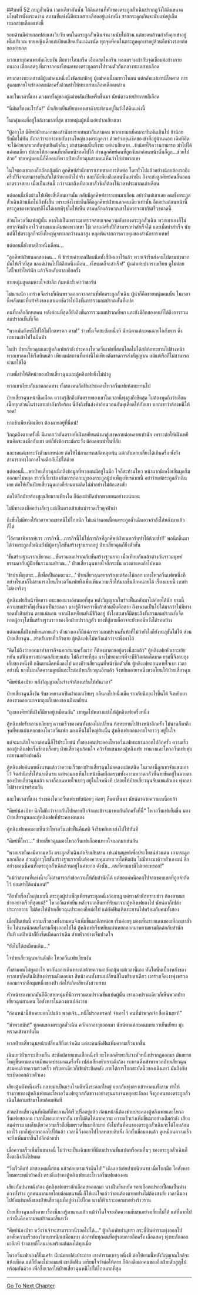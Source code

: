 ##บทที่ 52  กบฏลั่วเฉิน
เวลาเดียวกันนั้น ใต้ดินลานที่พักของตระกูลลั่วเฉินปรากฏวังใต้ดินขนาดมโหฬารตั้งตระหง่าน สถานที่แห่งนี้มีทะเลสาบเลือดอยู่แห่งหนึ่ง ซากกระดูกเกินจะนับแช่อยู่เต็มทะเลสาบเลือดแห่งนี้

รอบด้านมีค่ายกลเปล่งแสงวิบวับ คนในตระกูลลั่วเฉินจำนวนนับไม่ถ้วน แต่ละคนล้วนกำลังคุกเข่าอยู่เต็มบริเวณ ชายหญิงเด็กแก่เบียดเสียดกันแน่นขนัด ทุกจุดที่คนในตระกูลคุกเข่าอยู่ล้วนคือช่วงรอยต่อของค่ายกล

พวกเขาทุกคนพากันเงียบงัน มือขวาโดนกรีด เลือดสดไหลริน หลอมรวมเข้ากับจุดเชื่อมต่อข้างกายตนเอง เลือดสดๆ ที่มาจากคนทั้งหมดของตระกูลตรงไปรวมตัวกันกลางทะเลสาบเลือด

ตรงกลางทะเลสาบมีผู้เฒ่าคนหนึ่งนั่งขัดสมาธิอยู่ ผู้เฒ่าคนนี้ผมขาวโพลน แต่กลับแผ่บารมีไพศาล การสูดลมหายใจเข้าออกแต่ละครั้งล้วนทำให้ทะเลสาบเลือดเดือดพล่าน

และในเวลานี้เอง ดวงตาทั้งคู่ของผู้เฒ่าพลันเปิดพรึ่บขึ้นมา นัยน์ตาฉายประกายสีเลือด

“นี่มันเรื่องอะไรกัน!” น้ำเสียงเย็นเยียบของเขาดังสะท้อนอยู่ในวังใต้ดินแห่งนี้

ในกลุ่มคนที่อยู่ใกล้เขามากที่สุด ชายหนุ่มผู้หนึ่งเอ่ยปากเสียงเบา

“ผู้อาวุโส มีศิษย์ฝ่ายนอกของสำนักธาราเทพมากันสามคน พวกเขามาเยือนกะทันหันเกินไป ข้าน้อยรับมือไม่ทัน กังวลว่าจะกระทบกับงานใหญ่ของตระกูลเรา ด้วยร่างหุ่นเชิดของข้าที่อยู่ด้านนอก เดิมทีคิดจะใช้ค่ายกลบวกกับหุ่นเชิดตัวอื่นๆ ฆ่าสามคนนั้นทิ้งซะ แต่น่าเสียดาย...ข้าน้อยไร้ความสามารถ ฆ่าไปได้แค่คนเดียว ปล่อยให้สองคนที่เหลือหนีรอดไปได้ ส่วนลูกศิษย์คนที่ถูกจับมาก่อนหน้านั้นก็ถูก...ช่วยไปด้วย” ชายหนุ่มคนนี้ก็คือคนที่พวกป๋ายเสี่ยวฉุนสามคนเห็นว่าไล่ฆ่าพวกเขา

ในใจของเขาเองก็กลัดกลุ้มนัก ลูกศิษย์สำนักธาราเทพขาดการติดต่อ โดยทั่วไปแล้วอย่างน้อยต้องรอถึงครึ่งปีจึงจะสามารถยืนยันได้ว่าหายตัวไปจริง และก็มีเพียงถึงตอนนั้นเท่านั้น ถึงจะส่งลูกศิษย์คนอื่นออกมาตรวจสอบ เมื่อเป็นเช่นนี้ กว่าจะมาถึงเทือกเขาลั่วซิงก็ต้องใช้เวลาประมาณเก้าเดือน

แต่ตอนนี้เพิ่งผ่านไปเพียงสี่เดือนเท่านั้น กลับมีลูกศิษย์ธาราเทพมาเยือน อย่าว่าแต่เขาเลย คนทั้งตระกูลลั่วเฉินล้วนนึกไม่ถึงทั้งสิ้น เพราะยังไงซะนั่นก็คือลูกศิษย์ฝ่ายนอกคนเดียวเท่านั้น อีกอย่างก่อนหน้านี้ตระกูลของพวกเขาก็ไม่ได้เผยพิรุธใดให้เห็น ตามหลักแล้วพวกเขาไม่ควรจะมากันเร็วขนาดนี้

ส่วนโหวอวิ๋นเฟยผู้นั้น หากไม่เป็นเพราะมาตรวจสอบเจอความลับของตระกูลลั่วเฉิน พวกเขาเองก็ไม่อยากจับตัวเอาไว้ ตามแผนเดิมของพวกเขา ใช้เวลาแค่ครึ่งปีก็สามารถทำสำเร็จได้ และเมื่อทำสำเร็จ นับแต่นี้ไปตระกูลก็จะยิ่งใหญ่ดุจทะเลกว้างนภาสูง หลุดพ้นจากการควบคุมของสำนักธาราเทพ!

แต่ตอนนี้ยังขาดอีกหนึ่งเดือน...

“ลูกศิษย์ฝ่ายนอกสองคน... หึ ข้าร่ายค่ายกลปิดผนึกทั้งสี่ทิศเอาไว้แล้ว พวกเจ้ารีบส่งคนไปตามฆ่าพวกมันให้เร็วที่สุด ขอแค่ผ่านไปได้อีกหนึ่งเดือน...ทั้งหมดก็จะสำเร็จ!” ผู้เฒ่าเอ่ยปากราบเรียบ ดูไม่ค่อยใส่ใจเท่าไหร่นัก แล้วจึงหลับตาลงอีกครั้ง

ชายหนุ่มสูดลมหายใจเข้าลึก ก้มหน้ารับคำว่าขอรับ

ไม่นานนัก เงาร่างเจ็ดร่างก็เดินพรวดออกจากลานที่พักตระกูลลั่วเฉิน ผู้นำก็คือชายหนุ่มคนนั้น ในเวลานี้พลังตบะที่แท้จริงของเขาเผยชัดว่าไปถึงขั้นการรวมลมปราณขั้นที่แปด

คนที่เหลืออีกหกคน พลังอ่อนที่สุดก็ยังถึงขั้นการรวมลมปราณที่หก และยังมีอีกสองคนที่ได้ถึงการรวมลมปราณขั้นที่เจ็ด

“พวกมันยังหนีไปได้ไม่ไกลหรอก ตาม!” ร่างทั้งเจ็ดสะบัดหนึ่งที นัยน์ตาแต่ละคนฉายไอสังหาร ดิ่งทะยานเข้าไปในผืนป่า

ในป่า ป๋ายเสี่ยวฉุนและตู้หลิงเฟยกำลังประคองโหวอวิ๋นเฟยที่สลบไสลไม่ได้สติห้อทะยานไปข้างหน้า พวกเขาลองใช้เรือบินแล้ว เพียงแต่สถานที่แห่งนี้ไม่เพียงตัดขาดการส่งสัญญาณ แม้แต่เรือก็ไม่สามารถนำมาใช้ได้

ภาพนี้ทำให้สีหน้าของป๋ายเสี่ยวฉุนและตู้หลิงเฟยยิ่งไม่น่าดู

พวกเขาเงียบกันมาตลอดทาง ทั้งสองคนกัดฟันประคองโหวอวิ๋นเฟยห้อทะยานไป

ป๋ายเสี่ยวฉุนหน้าซีดเผือด ความรู้สึกถึงอันตรายของเขาในเวลานี้พุ่งสูงถึงขีดสุด ไม่ต้องพูดถึงว่าเลือดเนื้อทุกส่วนในร่างกายกำลังกรีดร้อง นี่ยังถึงขั้นส่งคำอ้อนวอนอันดุเดือดให้กับเขา บอกเขาว่าต้องหนีให้รอด!

หากช้าเพียงนิดเดียว ต้องตายอยู่ที่นี่แน่!

วิกฤตถึงตายครั้งนี้ มีมากกว่าอันตรายที่เฝิงเหยียนนำมาสู่เขาหลายต่อหลายเท่านัก เพราะต่อให้เฝิงเหยียนคิดจะลงมือกับเขา แต่ก็ยังต้องระมัดระวัง ต้องลอบฆ่าในที่ลับ

และขอแค่เขาระวังตัวมากหน่อย ต่อให้ไม่สามารถสลัดหลุดพ้น แต่กลับหลบเลี่ยงได้เกินครึ่ง ทั้งยังสามารถหาโอกาสโจมตีกลับไปได้ด้วย

แต่ตอนนี้...พอป๋ายเสี่ยวฉุนนึกถึงข้อมูลที่พวกตนมีอยู่ในมือ ใจก็สะท้านไหว หน้าผากมีเหงื่อเย็นผุดซึมออกมาไม่หยุด ข่าวที่เกี่ยวข้องกับการก่อกบฏของตระกูลผู้บำเพ็ญเพียรแบบนี้ อย่าว่าแต่ตระกูลลั่วเฉินเลย ต่อให้เป็นป๋ายเสี่ยวฉุนเองก็ย่อมตามติดไล่ฆ่าอย่างไม่ต้องสงสัย

ต่อให้อีกฝ่ายต้องสูญเสียมากเพียงใด ก็ต้องฆ่าปิดปากพวกตนอย่างแน่นอน

ไม่มีทางลงมืออย่างลับๆ แต่เป็นตรงเข้าเข่นฆ่ารวดเร็วดุจฟ้าผ่า

ถึงขั้นไม่มีทางให้เวลาพวกเขาหนีไปไกลนัก ไม่แน่ว่าตอนนี้คนตระกูลลั่วเฉินอาจกำลังไล่หลังมาแล้วก็ได้

‘ไอ้ศาลาพิพากษ์เวร ภารกิจนี้...ภารกิจนี้ไม่ใช่ภารกิจที่ลูกศิษย์ฝ่ายนอกรับทำได้ด้วยซ้ำ!!’ พอนึกขึ้นมาได้ว่าตระกูลลั่วเฉินยังมีผู้อาวุโสขั้นสร้างฐานรากอยู่ ป๋ายเสี่ยวฉุนก็ยิ่งตัวสั่น

‘ขั้นสร้างฐานรากเชียวนะ...ขั้นรวมลมปราณกับขั้นสร้างฐานราก เมื่อเทียบกันแล้วต่างกันราวมนุษย์ธรรมดากับผู้ฝึกขั้นรวมลมปราณ...’ ป๋ายเสี่ยวฉุนหายใจถี่กระชั้น ดวงตาแดงก่ำไปหมด

‘ข้าบำเพ็ญตบะ...ก็เพื่อเป็นอมตะนะ...’ ป๋ายเสี่ยวฉุนอยากร้องแต่ร้องไม่ออก มองโหวอวิ๋นเฟยหนึ่งที อย่างไรเขาก็ไม่สามารถโยนโหวอวิ๋นเฟยทิ้งเพื่อเพิ่มความเร็วให้มากขึ้นอีกหน่อยได้ เรื่องแบบนี้ เขาทำไม่ลงจริงๆ

ตู้หลิงเฟยสีหน้าซีดขาว ตบะของนางอ่อนแอที่สุด พลังวิญญาณในร่างฟื้นกลับมาไม่ค่อยได้นัก ยามนี้ความขมปร่าก็พุ่งขึ้นมาเป็นระลอก นางรู้ดีว่าคราวนี้เก้าส่วนนั้นคือตาย ถึงขนาดเป็นไปได้มากว่าไม่มีทางรอดทั้งสิบส่วน ตายแน่นอน หากเฝิงเหยียนยังมีชีวิตอยู่ ยังไงซะเขาก็มีตบะถึงขั้นรวมลมปราณที่เจ็ด หากผู้อาวุโสขั้นสร้างฐานรากของอีกฝ่ายปรากฏตัว บางทีสู้ตายก็อาจจะยังพอมีหวังได้รอดบ้าง

แต่ตอนนี้เฝิงเหยียนตายแล้ว ตัวนางเองก็มีแค่การรวมลมปราณขั้นห้าที่ไม่ว่ายังไงก็ยังทะลุขั้นไม่ได้ ส่วนป๋ายเสี่ยวฉุน...สำหรับเขาที่กลัวตาย ตู้หลิงเฟยไม่หวังแล้วว่าจะพึ่งพาได้

“คิดไม่ถึงว่าออกมาทำภารกิจนอกสนามครั้งแรก ก็ต้องมาตายอยู่ตรงนี้ซะแล้ว” ตู้หลิงเฟยหัวเราะเย้ยหยัน แต่ฟันขาวสะอาดกลับขบแน่น ไม่ถึงท้ายที่สุด นางไม่ยอมแพ้ที่จะมีชีวิตต่อเด็ดขาด ยามนี้จึงตบถุงเก็บของหนึ่งที กลืนยาเม็ดหนึ่งลงไป มองป๋ายเสี่ยวฉุนที่หน้าซีดตัวสั่น ตู้หลิงเฟยถอนหายใจเบา เวลาอย่างนี้ นางไม่เหลือความดูหมิ่นอะไรต่อป๋ายเสี่ยวฉุนอีกแล้ว จึงหยิบเอายาหนึ่งขวดโยนให้ป๋ายเสี่ยวฉุน

“ศิษย์น้องป๋าย พลังวิญญาณในร่างจำต้องเสริมให้ทันเวลา”

ป๋ายเสี่ยวฉุนอึ้งงัน รับขวดยามาเปิดฝาออกเงียบๆ กลืนลงไปหนึ่งเม็ด ราวกับนึกอะไรขึ้นได้ จึงหยิบยาสองขวดออกมาจากถุงเก็บของของเฝิงเหยียน

“ถุงของศิษย์พี่เฝิงก็มียาอยู่เหมือนกัน” เขาพูดไปพลางแบ่งให้ตู้หลิงเฟยครึ่งหนึ่ง

ตู้หลิงเฟยรับเอามาเงียบๆ ความเร็วของคนทั้งสองไม่เปลี่ยน ห้อทะยานไปข้างหน้าอีกครั้ง ไม่นานก็มาถึงจุดที่พบแผ่นหยกของโหวอวิ๋นเฟย มองเห็นไม้ใหญ่ต้นนั้น ตู้หลิงเฟยถอนหายใจยาวๆ อยู่ในใจ

แต่จะมาเสียใจเอาตอนนี้ก็ไร้ประโยชน์ ทั้งสองคนประคองโหวอวิ๋นเฟยทะยานออกไปอีกครั้ง ความเร็วของตู้หลิงเฟยเริ่มช้าลงเรื่อยๆ ป๋ายเสี่ยวฉุนร้อนใจ คว้าจับแขนของตู้หลิงเฟย พานางและโหวอวิ๋นเฟยพุ่งทะยานอย่างบ้าคลั่ง

ตู้หลิงเฟยค้นพบตั้งนานแล้วว่าความเร็วของป๋ายเสี่ยวฉุนไม่ลดลงแม้แต่นิด ในเวลานี้ถูกเขาจับแขนเอาไว้ จิตสำนึกสั่งให้นางดิ้นรน แต่พอมองเห็นใบหน้าซีดเผือดรวมทั้งความหวาดกลัวที่ฉายชัดอยู่ในดวงตาของป๋ายเสี่ยวฉุนแล้ว นางก็ถอนหายใจเบาๆ อยู่ในใจหนึ่งที ปล่อยให้ป๋ายเสี่ยวฉุนจับแขนตัวเอง พุ่งถลาไปข้างหน้าพร้อมกัน

และในเวลานี้เอง ร่างของโหวอวิ๋นเฟยขยับน้อยๆ ค่อยๆ ลืมตาขึ้นมา นัยน์ตาฉายความเหนื่อยล้า

“ศิษย์น้องป๋าย นึกไม่ถึงว่าจากกันไปหลายปี เจ้าและข้าจะมาพบกันอีกครั้งที่นี่” โหวอวิ๋นเฟยยิ้มขื่น มองป๋ายเสี่ยวฉุนและตู้หลิงเฟยที่ประคองตนเอง

ตู้หลิงเฟยพอมองเห็นว่าโหวอวิ๋นเฟยฟื้นคืนสติ จึงรีบหยิบยาส่งไปให้ทันที

“ศิษย์พี่โหว...” ป๋ายเสี่ยวฉุนมองโหวอวิ๋นเฟยก็ถอนหายใจออกมาเช่นกัน

“พวกเรายังคงมีความหวัง ตระกูลลั่วเฉินกำเริบเสิบสาน เข่นฆ่ามนุษย์เพื่อประโยชน์ส่วนตน เอากระดูกแลกเลือด ส่วนผู้อาวุโสขั้นสร้างฐานรากนั่นต้องควบคุมมหาเวทโลหิตผัน ไม่มีทางมาด้วยตัวเองแน่ อีกอย่างตอนนี้คนทั้งตระกูลลั่วเฉินล้วนอยู่ในค่ายกล ดังนั้น...คนที่ตามมามีไม่เยอะหรอก!”

“แม้ว่าสถานที่แห่งนี้จะไม่สามารถส่งข้อความให้กับสำนักได้ แต่ขอแค่หนีออกไปจากขอบเขตที่ถูกจำกัดไว้ ย่อมทำได้แน่นอน!”

“อีกทั้งเรื่องใหญ่แบบนี้ ตระกูลผู้บำเพ็ญเพียรตระกูลหนึ่งก่อกบฏ แค่ทางสำนักทราบข่าว ต้องตามมาช่วยอย่างเร็วที่สุดแน่!” โหวอวิ๋นเฟยยิ้ม หลังจากกลืนยาที่รับมาจากตู้หลิงเฟยลงไป นัยน์ตาก็เปล่งประกายวาบ ไม่ต้องให้ป๋ายเสี่ยวฉุนประคองอีกต่อไป แต่กัดฟันเหินทะยานไปพร้อมกับคนทั้งสอง

เมื่อเป็นเช่นนี้ ความเร็วของทั้งสามคนจึงเพิ่มขึ้นมาอีกหน่อย เริ่มค่อยๆ มองเห็นชายแดนของเทือกเขาลั่วซิง ไม่นานนักคนทั้งสามก็พุ่งออกไปได้ ตู้หลิงเฟยรีบหยิบแผ่นหยกออกมาพยามยามติดต่อกับสำนักทันที แต่สีหน้าก็ยิ่งซีดเผือดกว่าเดิม ส่ายหัวอย่างเจ็บปวดใจ

“ยังไม่ได้เหมือนเดิม...”

ใจป๋ายเสี่ยวฉุนหล่นดังตึง โหวอวิ๋นเฟยเงียบงัน

ทั้งสามคนไม่พูดอะไร พากันออกเดินทางต่อด้วยความกลัดกลุ้ม แต่เวลานี้เอง ทันใดนั้นเบื้องหลังของพวกเขาก็พลันมีเสียงคำรามดังลอยมา สีหน้าคนทั้งสามเปลี่ยนสีในพริบตาเดียว เงาร่างเจ็ดเงาพุ่งพรวดออกมาจากอีกมุมหนึ่งของป่า ก่อให้เกิดเสียงดังสวบสาบ

หัวหน้าของพวกมันก็คือชายหนุ่มที่มีการรวมลมปราณขั้นแปดผู้นั้น เขามองปราดเดียวก็เห็นพวกป๋ายเสี่ยวฉุนสามคน ไอสังหารในดวงตาเปล่งวาบ

“ก่อนหน้านี้ข้าเคยบอกไปแล้ว พวกเจ้า...หนีไม่รอดหรอก! จำเอาไว้ คนที่ฆ่าพวกเจ้า ชื่อเฉินเยว่!”

“ฆ่าพวกมัน!” ทุกคนของตระกูลลั่วเฉิน ควักเอาอาวุธออกมา นัยน์ตาแต่ละคนเผยแววเย็นเยียบ พุ่งพรวดเข้าหาทันใด

พวกป๋ายเสี่ยวฉุนหน้าเปลี่ยนสียิ่งกว่าเดิม แต่ละคนกัดฟันเพิ่มความเร็วมากขึ้น

เฉินเยว่หัวเราะเสียงเย็น สะบัดปลายแขนเสื้อหนึ่งที กะโหลกศีรษะสีม่วงหัวหนึ่งปรากฏออกมา มันขยายใหญ่ขึ้นตามลมจนมีขนาดประมาณครึ่งจั้ง เปล่งเสียงหัวเราะดังก้อง ทะยานดิ่งเข้าหาพวกป๋ายเสี่ยวฉุนสามคนด้วยความรวดเร็ว พริบตาเดียวก็เข้าประชิดหลัง ภายใต้การโบกสะบัดนิ้วของเฉินเยว่ มันถึงกับระเบิดออกด้วยตัวเอง

เสียงตู้มดังหนึ่งครั้ง กลายมาเป็นแรงโจมตีหนึ่งระลอกใหญ่ แยกกันพุ่งตรงเข้าหาคนทั้งสาม ทำให้ร่างกายของตู้หลิงเฟยและโหวอวิ๋นเฟยถูกสกัดขวางอย่างรุนแรงจนหยุดชะงักลง จึงถูกคนของตระกูลลั่วเฉินไล่ตามเข้ามาโอบล้อมทันที

ส่วนป๋ายเสี่ยวฉุนที่เดิมทีก็ทะยานได้เร็วปรื๋ออยู่แล้ว ก่อนหน้านี้ต้องช่วยประคองตู้หลิงเฟยและโหวอวิ๋นเฟยสองคน เวลานี้พอแยกจากกัน เขาไม่คิดให้มากความ ความเร็วเร่งเพิ่มขึ้นมาอย่างเต็มกำลัง เสียงลมคำราม แผล็บเดียวความเร็วก็เพิ่มพรวดขึ้นมาอีกมาก ยังไม่ทันที่คนของตระกูลลั่วเฉินจะได้โอบล้อมเอาไว้ เขาก็พุ่งถลาออกไปได้แล้ว เวลานี้วิ่งออกไปไกลหลายสิบจั้ง อีกทั้งเมื่อมองแล้ว ดูเหมือนความเร็วจะยิ่งเพิ่มมากขึ้นไปอีกด้วยซ้ำ

เมื่อความเร็วเพิ่มขึ้นขนาดนี้ ไม่ว่าจะเป็นเฉินเยว่ที่มีลมปราณขั้นแปดหรือคนอื่นๆ ของตระกูลลั่วเฉินก็อึ้งตะลึงกันไปหมด

“วิ่งเร็วดีแท้ ฆ่าสองคนนี้ก่อน แล้วค่อยตามเจ้านั่นไป!” เฉินเยว่เอ่ยปากเนิบนาบ เมื่อโบกมือ ไอสังหารโหมกระหน่ำบ้าคลั่ง ตรงดิ่งเข้าหาตู้หลิงเฟยและโหวอวิ๋นเฟยสองคน

เสียงกัมปนาทดังก้อง ตู้หลิงเฟยกระอักเลือดสดออกมา นางฝืนยืนหยัด รอยเลือดเปรอะเปื้อนเป็นด่างดวงทั้งร่าง ถูกคนมากมายโอบล้อมขนาดนี้ ก็ให้แน่ใจแล้วว่าตนต้องตายอย่างไม่ต้องสงสัย เวลานี้มองไปยังแผ่นหลังของป๋ายเสี่ยวฉุนที่อยู่ห่างไปไกล นางก็หัวเราะออกมาอย่างร้าวราน

ป๋ายเสี่ยวฉุนกลัวตาย เรื่องนี้นางรู้มานานแล้ว แม้ว่าในใจจะเกิดความสับสนอย่างเลี่ยงไม่ได้ แต่ที่มากไปกว่านั้นคือความขมปร่าและสิ้นหวัง

“ศิษย์น้องป๋าย หวังว่าเจ้าจะสามารถหนีรอดไปได้...” ตู้หลิงเฟยทำมุทรา กระบี่บินคำรามพุ่งออกไป อาศัยความเร็วของวิชายกหนักเสมือนเบา ต่อกรกับทุกคนที่อยู่รอบกายอีกครั้ง เลือดสดๆ พุ่งทะลักออกมาอีกที ร่างกายก็โอนเอนพร้อมล้มลงได้ทุกเมื่อ

โหวอวิ๋นเฟยเองก็ยิ้มเศร้า นัยน์ตาเปล่งประกาย เขาคำรามเบาๆ หนึ่งที ต่อให้ยามนี้พลังวิญญาณใกล้จะแห้งเหือด แต่ก็ยังคงไม่ยอมแพ้ เขากัดฟัน เตรียมใจว่าต่อให้ตาย ก็ต้องดึงเอาคนของอีกฝ่ายดับสูญไปพร้อมกันด้วย เพื่อซื้อเวลาให้ป๋ายเสี่ยวฉุนหนีไปได้ไกลมากที่สุด

---------



[Go To Next Chapter]( ./53.md)